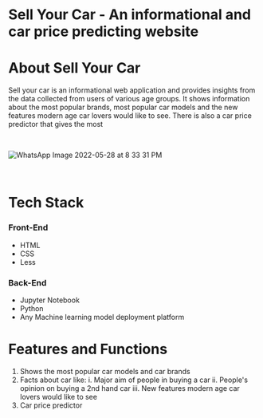 # Sell Your Car - An informational and car price predicting website 


# About Sell Your Car
Sell your car is an informational web application and provides insights from the data collected from users of various age groups. It shows information about the most popular brands, most popular car models and the new features modern age car lovers would like to see. There is also a car price predictor that gives the most 


<br/>

![WhatsApp Image 2022-05-28 at 8 33 31 PM](https://user-images.githubusercontent.com/83531350/170831089-dafd4a1e-c25a-422d-b356-3c3234429920.jpeg)


<br/>


# Tech Stack

### Front-End
* HTML
* CSS
* Less

### Back-End
* Jupyter Notebook
* Python
* Any Machine learning model deployment platform 

# Features and Functions 
1. Shows the most popular car models and car brands
2. Facts about car like: 
    i. Major aim of people in buying a car
    ii. People's opinion on buying a 2nd hand car
    iii. New features modern age car lovers would like to see
3. Car price predictor 

